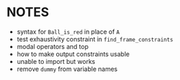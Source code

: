 # NOTES

- syntax for `Ball_is_red` in place of `A`
- test exhaustivity constraint in `find_frame_constraints`
- modal operators and top
- how to make output constraints usable
- unable to import but works
- remove `dummy` from variable names
